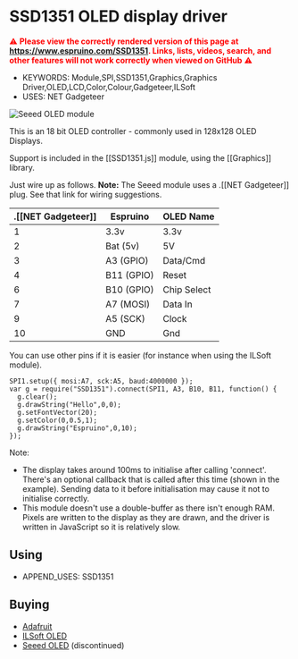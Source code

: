 <!--- Copyright (c) 2013 Gordon Williams, Pur3 Ltd. See the file LICENSE for copying permission. -->
SSD1351 OLED display driver
========================

<span style="color:red">:warning: **Please view the correctly rendered version of this page at https://www.espruino.com/SSD1351. Links, lists, videos, search, and other features will not work correctly when viewed on GitHub** :warning:</span>

* KEYWORDS: Module,SPI,SSD1351,Graphics,Graphics Driver,OLED,LCD,Color,Colour,Gadgeteer,ILSoft
* USES: NET Gadgeteer

![Seeed OLED module](SSD1351/module.jpg)

This is an 18 bit OLED controller - commonly used in 128x128 OLED Displays.

Support is included in the [[SSD1351.js]] module, using the [[Graphics]] library.

Just wire up as follows. **Note:** The Seeed module uses a .[[NET Gadgeteer]] plug. See that link for wiring suggestions.

| .[[NET Gadgeteer]] | Espruino | OLED Name |
|-----------|----------|---------|
| 1 | 3.3v       | 3.3v |
| 2 | Bat (5v)   | 5V   |
| 3 | A3 (GPIO)  | Data/Cmd |
| 4 | B11 (GPIO) | Reset |
| 6 | B10 (GPIO) | Chip Select |
| 7 | A7 (MOSI)  | Data In |
| 9 | A5 (SCK)   | Clock |
| 10 | GND       | Gnd |

You can use other pins if it is easier (for instance when using the ILSoft module).

```
SPI1.setup({ mosi:A7, sck:A5, baud:4000000 });
var g = require("SSD1351").connect(SPI1, A3, B10, B11, function() {
  g.clear();
  g.drawString("Hello",0,0);
  g.setFontVector(20);
  g.setColor(0,0.5,1);
  g.drawString("Espruino",0,10);
});
```

Note:

* The display takes around 100ms to initialise after calling 'connect'. There's an optional callback that is called after this time (shown in the example). Sending data to it before initialisation may cause it not to initialise correctly.
* This module doesn't use a double-buffer as there isn't enough RAM. Pixels are written to the display as they are drawn, and the driver is written in JavaScript so it is relatively slow.

Using 
-----

* APPEND_USES: SSD1351

Buying
-----

* [Adafruit](http://www.adafruit.com/product/1431)
* [ILSoft OLED](http://electronics.ilsoft.co.uk/ColourOLED.aspx)
* [Seeed OLED](http://www.seeedstudio.com/depot/Oled-Display-Module-NET-Gadgeteer-Compatible-p-1019.html) (discontinued)
